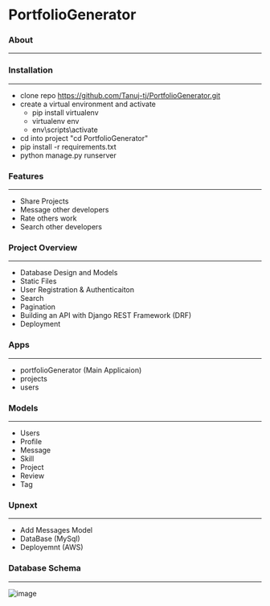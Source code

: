 # PortfolioGenerator

### About
---

### Installation
---
* clone repo https://github.com/Tanuj-tj/PortfolioGenerator.git
* create a virtual environment and activate
  - pip install virtualenv
  - virtualenv env
  - env\scripts\activate
* cd into project "cd PortfolioGenerator"
* pip install -r requirements.txt
* python manage.py runserver

### Features
---
* Share Projects
* Message other developers
* Rate others work
* Search other developers

### Project Overview
---
* Database Design and Models
* Static Files
* User Registration & Authenticaiton
* Search
* Pagination
* Building an API with Django REST Framework (DRF)
* Deployment

### Apps
---
* portfolioGenerator (Main Applicaion)
* projects
* users

### Models 
---
* Users
* Profile
* Message
* Skill
* Project
* Review
* Tag

### Upnext
---
* Add Messages Model
* DataBase (MySql)
* Deployemnt (AWS)

### Database Schema
---
![image](https://user-images.githubusercontent.com/63875409/137578201-0f762510-672e-4358-8fc1-8d9af6325318.png)
 







